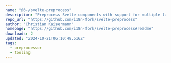 ```yaml
---
name: "@3-/svelte-preprocess"
description: "Preprocess Svelte components with support for multiple languages."
repo_url: "https://github.com/i18n-fork/svelte-preprocess"
author: "Christian Kaisermann"
homepage: "https://github.com/i18n-fork/svelte-preprocess#readme"
downloads: 2
updated: "2024-10-21T06:10:48.516Z"
tags: 
  - preprocessor
  - tooling
---
```

